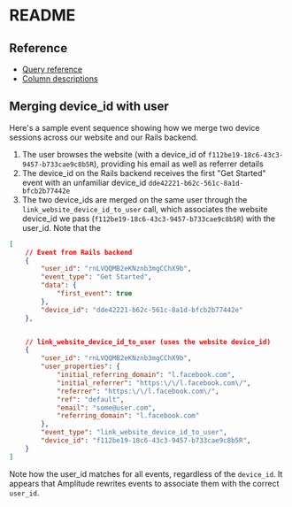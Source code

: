 # README

## Reference

- [Query reference](https://help.amplitude.com/hc/en-us/articles/206964247-Redshift-Active-Users#h_d34a3e4d-8f0a-47f8-a264-a310efcaf355)
- [Column descriptions](https://help.amplitude.com/hc/en-us/articles/115001902492#h_42dfcc85-074f-439b-8864-62998f06152d)

## Merging device_id with user

Here's a sample event sequence showing how we merge two device sessions across our website and our Rails backend.

1. The user browses the website (with a device_id of `f112be19-18c6-43c3-9457-b733cae9c8b5R`), providing his email as well as referrer details
2. The device_id on the Rails backend receives the first "Get Started" event with an unfamiliar device_id `dde42221-b62c-561c-8a1d-bfcb2b77442e`
3. The two device_ids are merged on the same user through the `link_website_device_id_to_user` call, which associates the website device_id we pass (`f112be19-18c6-43c3-9457-b733cae9c8b5R`) with the user_id. Note that the

```json
[
    // Event from Rails backend
    {
        "user_id": "rnLVQQMB2eKNznb3mgCChX9b",
        "event_type": "Get Started",
        "data": {
            "first_event": true
        },
        "device_id": "dde42221-b62c-561c-8a1d-bfcb2b77442e"
    },


    // link_website_device_id_to_user (uses the website device_id)
    {
        "user_id": "rnLVQQMB2eKNznb3mgCChX9b",
        "user_properties": {
            "initial_referring_domain": "l.facebook.com",
            "initial_referrer": "https:\/\/l.facebook.com\/",
            "referrer": "https:\/\/l.facebook.com\/",
            "ref": "default",
            "email": "some@user.com",
            "referring_domain": "l.facebook.com"
        },
        "event_type": "link_website_device_id_to_user",
        "device_id": "f112be19-18c6-43c3-9457-b733cae9c8b5R",
    }
]
```

Note how the user_id matches for all events, regardless of the `device_id`. It appears that Amplitude rewrites events to associate them with the correct `user_id`.